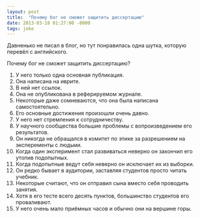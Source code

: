 ```yaml
---
layout: post
title:  "Почему бог не сможет защитить диссертацию"
date: 2013-03-18 01:27:00 -0000
tags: joke
---
```


Давненько не писал в блог, но тут понравилась одна шутка, которую перевёл с английского.

Почему бог не сможет защитить диссертацию?

1. У него только одна основная публикация.
2. Она написана на иврите.
3. В ней нет ссылок.
4. Она не опубликована в реферируемом журнале.
5. Некоторые даже сомневаются, что она была написана самостоятельно.
6. Его основные достижения произошли очень давно.
7. У него нет стремления к сотрудничеству.
8. У научного сообщества большие проблемы с вопроизведением его результатов.
9. Он никогда не обращался в комитет по этике за разрешением на эксперементы с людьми.
10. Когда один эксперимент стал развиваться неверно он закончил его утопив подопытных.
11. Когда подопытные ведут себя неверно он исключает их из выборки.
12. Он редко бывает в аудитории, заставляя студентов просто читать учебник.
13. Некоторые считают, что он отправил сына вместо себя проводить занятия.
14. Хотя в его тесте всего десять пунктов, большинство студентов его проваливают.
15. У него очень мало приёмных часов и обычно они на вершине горы.
